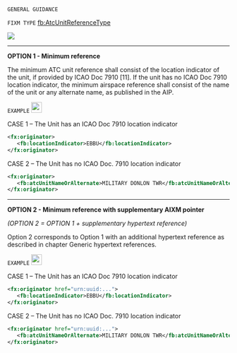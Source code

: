 `GENERAL GUIDANCE`

`FIXM TYPE` [fb:AtcUnitReferenceType](https://www.fixm.aero/releases/FIXM-4.2.0/doc/schema_documentation/Fixm_AtcUnitReferenceType.html#Link10)

<img src="./media/AtcUnitReferenceType.png">

***

**OPTION 1 - Minimum reference**

The minimum ATC unit reference shall consist of the location indicator
of the unit, if provided by ICAO Doc 7910 \[11\]. If the unit has no
ICAO Doc 7910 location indicator, the minimum airspace reference shall
consist of the name of the unit or any alternate name, as published in
the AIP.

`EXAMPLE` <img src="./media/ok.png" style="width:0.25in;height:0.25in" />

CASE 1 – The Unit has an ICAO Doc 7910 location indicator

```xml
<fx:originator>
   <fb:locationIndicator>EBBU</fb:locationIndicator>
</fx:originator>
```

CASE 2 – The Unit has no ICAO Doc. 7910 location indicator

```xml
<fx:originator>
   <fb:atcUnitNameOrAlternate>MILITARY DONLON TWR</fb:atcUnitNameOrAlternate>
</fx:originator>
```

***

**OPTION 2 - Minimum reference with supplementary AIXM pointer**

*(OPTION 2 = OPTION 1 + supplementary hypertext reference)*

Option 2 corresponds to Option 1 with an additional hypertext reference
as described in chapter Generic hypertext references.

`EXAMPLE` <img src="./media/ok.png" style="width:0.25in;height:0.25in" />

CASE 1 – The Unit has an ICAO Doc 7910 location indicator

```xml
<fx:originator href="urn:uuid:...">
   <fb:locationIndicator>EBBU</fb:locationIndicator>
</fx:originator>
```

CASE 2 – The Unit has no ICAO Doc. 7910 location indicator

```xml
<fx:originator href="urn:uuid:...">
   <fb:atcUnitNameOrAlternate>MILITARY DONLON TWR</fb:atcUnitNameOrAlternate>
</fx:originator>
```
